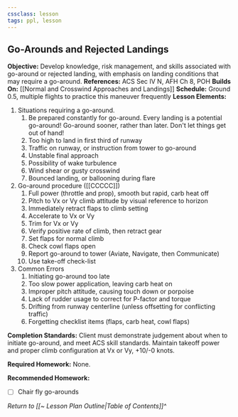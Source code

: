 ```yaml
---
cssclass: lesson
tags: ppl, lesson
---
```

## Go-Arounds and Rejected Landings

**Objective:** Develop knowledge, risk management, and skills associated with go-around or rejected landing, with emphasis on landing conditions that may require a go-around.
**References:** ACS Sec IV N, AFH Ch 8, POH
**Builds On:** [[Normal and Crosswind Approaches and Landings]]
**Schedule:** Ground 0.5, multiple flights to practice this maneuver frequently
**Lesson Elements:**
1. Situations requiring a go-around.
	1. Be prepared constantly for go-around. Every landing is a potential go-around! Go-around sooner, rather than later. Don't let things get out of hand!
	2. Too high to land in first third of runway
	3. Traffic on runway, or instruction from tower to go-around
	4. Unstable final approach
	5. Possibility of wake turbulence
	6. Wind shear or gusty crosswind
	7. Bounced landing, or ballooning during flare
2. Go-around procedure ([[CCCCC]])
	1. Full power (throttle and prop), smooth but rapid, carb heat off
	2. Pitch to Vx or Vy climb attitude by visual reference to horizon
	3. Immediately retract flaps to climb setting
	4. Accelerate to Vx or Vy
	5. Trim for Vx or Vy
	6. Verify positive rate of climb, then retract gear
	7. Set flaps for normal climb
	8. Check cowl flaps open
	9. Report go-around to tower (Aviate, Navigate, then Communicate)
	10. Use take-off check-list
3. Common Errors
	1. Initiating go-around too late
	2. Too slow power application, leaving carb heat on
	3. Improper pitch attitude, causing touch down or porpoise
	4. Lack of rudder usage to correct for P-factor and torque
	5. Drifting from runway centerline (unless offsetting for conflicting traffic)
	6. Forgetting checklist items (flaps, carb heat, cowl flaps)

**Completion Standards:** Client must demonstrate judgement about when to initiate go-around, and meet ACS skill standards. Maintain takeoff power and proper climb configuration at Vx or Vy, +10/-0 knots.

**Required Homework:** None.

**Recommended Homework:** 
- [ ] Chair fly go-arounds

*Return to [[~ Lesson Plan Outline|Table of Contents]]^*